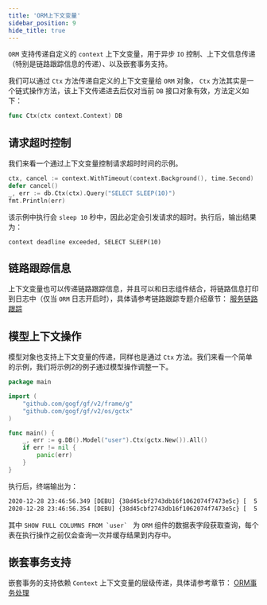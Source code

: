 ```yaml
---
title: 'ORM上下文变量'
sidebar_position: 9
hide_title: true
---
```


`ORM` 支持传递自定义的 `context` 上下文变量，用于异步 `IO` 控制、上下文信息传递（特别是链路跟踪信息的传递）、以及嵌套事务支持。

我们可以通过 `Ctx` 方法传递自定义的上下文变量给 `ORM` 对象， `Ctx` 方法其实是一个链式操作方法，该上下文传递进去后仅对当前 `DB` 接口对象有效，方法定义如下：

```go
func Ctx(ctx context.Context) DB
```

## 请求超时控制

我们来看一个通过上下文变量控制请求超时时间的示例。

```go
ctx, cancel := context.WithTimeout(context.Background(), time.Second)
defer cancel()
_, err := db.Ctx(ctx).Query("SELECT SLEEP(10)")
fmt.Println(err)
```

该示例中执行会 `sleep 10` 秒中，因此必定会引发请求的超时。执行后，输出结果为：

```
context deadline exceeded, SELECT SLEEP(10)
```

## 链路跟踪信息

上下文变量也可以传递链路跟踪信息，并且可以和日志组件结合，将链路信息打印到日志中（仅当 `ORM` 日志开启时），具体请参考链路跟踪专题介绍章节： [服务链路跟踪](../../服务可观测性/服务链路跟踪/服务链路跟踪.md)

## 模型上下文操作

模型对象也支持上下文变量的传递，同样也是通过 `Ctx` 方法。我们来看一个简单的示例，我们将示例2的例子通过模型操作调整一下。

```go
package main

import (
    "github.com/gogf/gf/v2/frame/g"
    "github.com/gogf/gf/v2/os/gctx"
)

func main() {
    _, err := g.DB().Model("user").Ctx(gctx.New()).All()
    if err != nil {
        panic(err)
    }
}
```

执行后，终端输出为：

```html
2020-12-28 23:46:56.349 [DEBU] {38d45cbf2743db16f1062074f7473e5c} [  5 ms] [default] [rows:0  ] SHOW FULL COLUMNS FROM `user`
2020-12-28 23:46:56.354 [DEBU] {38d45cbf2743db16f1062074f7473e5c} [  5 ms] [default] [rows:100] SELECT * FROM `user`
```

其中 ``SHOW FULL COLUMNS FROM `user` `` 为 `ORM` 组件的数据表字段获取查询，每个表在执行操作之前仅会查询一次并缓存结果到内存中。

## 嵌套事务支持

嵌套事务的支持依赖 `Context` 上下文变量的层级传递，具体请参考章节： [ORM事务处理](ORM事务处理/ORM事务处理.md)
